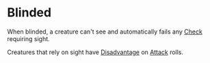 # Blinded

When blinded, a creature can't see and automatically fails any [Check](../Core%20Procedures/Check.md) requiring sight.

Creatures that rely on sight have [Disadvantage](../Die%20Rolling%20Mechanics/Disadvantage.md) on [Attack](../Combat/Attack.md) rolls.
